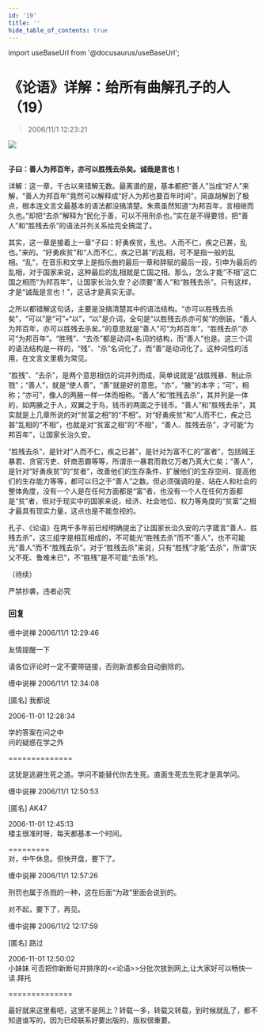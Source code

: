 ```yaml
---
id: '19'
title: ''
hide_table_of_contents: true
---
```


import useBaseUrl from '@docusaurus/useBaseUrl';

# 《论语》详解：给所有曲解孔子的人（19）

> 2006/11/1 12:23:21

<div style={{textAlign: 'center'}}>
<img src={useBaseUrl('/img/confucius/19/1.jpeg')} /><br/><br/>
</div>

**子曰：善人为邦百年，亦可以胜残去杀矣。诚哉是言也！**
 
详解：这一章，千古以来错解无数。最离谱的是，基本都把“善人”当成“好人”来解，“善人为邦百年”竟然可以解释成“好人为邦也要百年时间”，简直胡解到了极点，根本连文言文最基本的语法都没搞清楚。朱熹虽然知道“为邦百年，言相继而久也。”却把“去杀”解释为“民化于善，可以不用刑杀也。”实在是不得要领，把“善人”和“胜残去杀”的语法并列关系给完全搞混了。
 
其实，这一章是接着上一章“子曰：好勇疾贫，乱也。人而不仁，疾之已甚，乱也。”来的。“好勇疾贫”和“人而不仁，疾之已甚”的乱相，可不是指一般的乱相。“乱”，在音乐和文学上是指乐曲的最后一章和辞赋的最后一段，引申为最后的乱相，对于国家来说，这种最后的乱相就是亡国之相。那么，怎么才能“不相”这亡国之相而“为邦百年”，让国家长治久安？必须要“善人”和“胜残去杀”。只有这样，才是“诚哉是言也！”，这话才是真实无谬。

之所以都错解这句话，主要是没搞清楚其中的语法结构。“亦可以胜残去杀矣”，“可以”是“可”+“以”，“以”是介词，全句是“以胜残去杀亦可矣”的倒装。“善人为邦百年，亦可以胜残去杀矣。”的意思就是“善人”可“为邦百年”，“胜残去杀”亦可“为邦百年”。“胜残”、“去杀”都是动词+名词的结构，而“善人”也是。这三个词的语法结构是一样的，“残”、“杀”名词化了，而“善”是动词化了。这种词性的活用，在文言文里极为常见。

“胜残”、“去杀”，是两个意思相仿的词并列而成，简单说就是“战胜残暴、制止杀戮”；“善人”，就是“使人善”，“善”就是好的意思。“亦”，“腋”的本字；“可”，相称；“亦可”，像人的两腋一样一体而相称。“善人”和“胜残去杀”，其并列是一体的，如两腋之于人，双翼之于鸟，钱币的两面之于钱币。“善人”和“胜残去杀”，其实就是上几章所说的对“贫富之相”的“不相”。对“好勇疾贫”和“人而不仁，疾之已甚”乱相的“不相”，也就是对“贫富之相”的“不相”，“善人、胜残去杀”，才可能“为邦百年”，让国家长治久安。

“胜残去杀”，是针对“人而不仁，疾之已甚”，是针对为富不仁的“富者”，包括贼王暴君、贪官污吏、奸商恶霸等等，所谓杀一暴君而救亿万者乃真大仁矣；“善人”，是针对“好勇疾贫”的“贫者”，改善他们的生存条件、扩展他们的生存空间、提高他们的生存能力等等，都可以归之于“善人”之数。但必须强调的是，站在人和社会的整体角度，没有一个人是在任何方面都是“富”者，也没有一个人在任何方面都是“贫”者，但对于现实中的国家来说，经济、社会地位、权力等角度的“贫富”之相才最具有现实力量，这点也是不能忽视的。

孔子、《论语》在两千多年前已经明确提出了让国家长治久安的六字箴言“善人、胜残去杀”，这三组字是相互相成的，不可能光“胜残去杀”而不“善人”，也不可能光“善人”而不“胜残去杀”。对于“胜残去杀”来说，只有“胜残”才能“去杀”，所谓“庆父不死、鲁难未已”，不“胜残”是不可能“去杀”的。

（待续）

<div style={{fontSize: 'xx-large', fontWeight: '500', textAlign: 'center'}}>
严禁抄袭，违者必究
</div>

### 回复

<div class='blog-comment'>
<span class='blog-comment-chan'>缠中说禅</span> 2006/11/1 12:29:46<br/>

友情提醒一下

请各位评论时一定不要带链接，否则新浪都会自动删除的。
</div>

<div class='blog-comment'>
<span class='blog-comment-chan'>缠中说禅</span> 2006/11/1 12:34:08<br/>

[匿名] 我都说 

 
2006-11-01 12:28:34 

学的答案在问之中<br/>
问的疑惑在学之外<br/>

==============

这犹是逃避生死之道。学问不能替代你去生死。直面生死去生死才是真学问。
</div>

<div class='blog-comment'>
<span class='blog-comment-chan'>缠中说禅</span> 2006/11/1 12:50:53<br/>

[匿名] AK47 

 
2006-11-01 12:45:13 <br/>
楼主很准时呀，每天都基本一个时间。 
 
=========<br/>
对，中午休息。但快开盘，要下了。
</div>

<div class='blog-comment'>
<span class='blog-comment-chan'>缠中说禅</span> 2006/11/1 12:57:26<br/>

刑罚也属于杀戮的一种，这在后面“为政”里面会说到的。

对不起，要下了，再见。
</div>

<div class='blog-comment'>
<span class='blog-comment-chan'>缠中说禅</span> 2006/11/2 12:17:59<br/>

[匿名] 路过 

 
2006-11-01 12:50:02 <br/>
小妹妹 可否把你新断句并排序的<<论语>>分批次放到网上,让大家好可以畅快一读.拜托 
 
==============<br/>

最好就来这里看吧，这里不是网上？转载一多，转载又转载，到时候就乱了，都不知道谁写的，因为已经联系好要出版的，版权很重要。
</div>